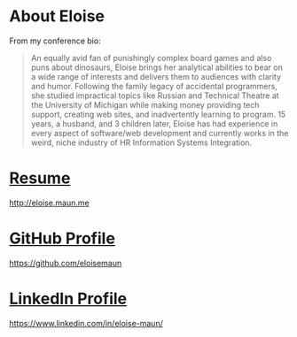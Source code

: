 # About Eloise

From my conference bio: 

> An equally avid fan of punishingly complex board games and also puns about dinosaurs, Eloise brings her analytical abilities to bear on a wide range of interests and delivers them to audiences with clarity and humor. Following the family legacy of accidental programmers, she studied impractical topics like Russian and Technical Theatre at the University of Michigan while making money providing tech support, creating web sites, and inadvertently learning to program. 15 years, a husband, and 3 children later, Eloise has had experience in every aspect of software/web development and currently works in the weird, niche industry of HR Information Systems Integration.

# [Resume](http://eloise.maun.me)

http://eloise.maun.me

# [GitHub Profile](https://github.com/eloisemaun)

https://github.com/eloisemaun

# [LinkedIn Profile](https://www.linkedin.com/in/eloise-maun/)

https://www.linkedin.com/in/eloise-maun/
